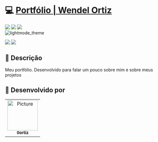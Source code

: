 
<h1>💻 <a href="https://0ortiz.vercel.app/"> Portfólio | Wendel Ortiz </a></h1>

<div style="display: inline_block">
  <img src="https://img.shields.io/badge/html5-%23E34F26.svg?style=for-the-badge&logo=html5&logoColor=white" />
  <img src="https://img.shields.io/badge/css3-%231572B6.svg?style=for-the-badge&logo=css3&logoColor=white" />
  <img src="https://img.shields.io/badge/javascript-%23323330.svg?style=for-the-badge&logo=javascript&logoColor=%23F7DF1E" />   
</div>


<div>
  <img src="https://github.com/0ortiz/portfolio/blob/main/assets/img/mockup.png" alt="lightmode_theme">
</div>

<!-- #

<div>
  <img src="https://github.com/0ortiz/portfolio/blob/main/assets/img/portfólio_darkmode.png" alt="darkmode_theme">
</div> 
-->

<div style="display: inline_block">


<a href="https://www.linkedin.com/in/wendel-ortiz-b25119217/" target="_blank"><img src="https://img.shields.io/badge/-LinkedIn-%230077B5?style=for-the-badge&logo=linkedin&logoColor=white" target="_blank"></a>
<a href="https://0ortiz.vercel.app" target="_blank"><img src="https://img.shields.io/badge/-Portf%C3%B3lio-brown?style=for-the-badge&logo=true" target="_blank"></a>
  
</div>

<h2>📝 Descrição</h2>
<p>Meu portfólio. Desenvolvido para falar um pouco sobre mim e sobre meus projetos</p>


<!-- Sessão de créditos. -->
<div>
  <h2>🚀 Desenvolvido por</h2>
  <table>
    <tr>
      <td align="center">
        <a href="https://github.com/0ortiz">
          <img src="https://avatars.githubusercontent.com/u/98562355?v=4" width="100px;" alt="Picture"/><br>
          <sub>
            <b>0ortiz</b>
          </sub>
        </a>
      </td>
    </tr>
  </table>
</div>
<!-- Fim da Sessão de créditos. -->




